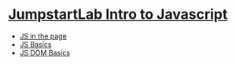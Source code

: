 # [JumpstartLab Intro to Javascript](http://tutorials.jumpstartlab.com/)

* [JS in the page](http://tutorials.jumpstartlab.com/projects/javascript/introduction/1-javascript-in-the-page.html)
* [JS
  Basics](http://tutorials.jumpstartlab.com/projects/javascript/introduction/2-javascript-basics.html)
* [JS DOM
  Basics](http://tutorials.jumpstartlab.com/projects/javascript/introduction/3-dom-basics.html)
